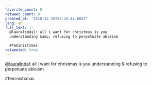 ```yaml
---
favorite_count: 0
retweet_count: 0
created_at: "2018-12-20T08:19:41.000Z"
lang: en
full_text: |-
  @lauralindal: all i want for christmas is you
  understanding &amp; refusing to perpetuate ableism

  #feministxmas
retweeted: true
---
```


[@lauralindal](https://twitter.com/lauralindal): all i want for christmas is you
understanding &amp; refusing to perpetuate ableism

#feministxmas
